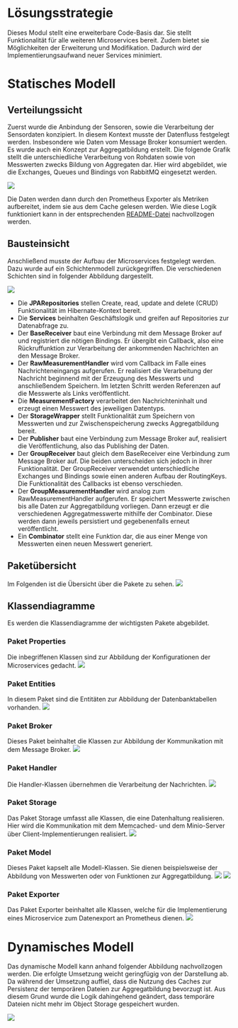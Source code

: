 # Lösungsstrategie
Dieses Modul stellt eine erweiterbare Code-Basis dar.
Sie stellt Funktionalität für alle weiteren Microservices bereit.
Zudem bietet sie Möglichkeiten der Erweiterung und Modifikation.
Dadurch wird der Implementierungsaufwand neuer Services minimiert.

# Statisches Modell

## Verteilungssicht
Zuerst wurde die Anbindung der Sensoren, sowie die Verarbeitung der Sensordaten konzipiert.
In diesem Kontext musste der Datenfluss festgelegt werden. Insbesondere wie Daten vom Message Broker konsumiert werden.
Es wurde auch ein Konzept zur Aggregatbildung erstellt. Die folgende Grafik stellt die unterschiedliche Verarbeitung
von Rohdaten sowie von Messwerten zwecks Bildung von Aggregaten dar.
Hier wird abgebildet, wie die Exchanges, Queues und Bindings von RabbitMQ eingesetzt werden.

![](../_markdown-images/rabbitmq-flow-group.png)

Die Daten werden dann durch den Prometheus Exporter als Metriken aufbereitet, indem sie aus dem Cache gelesen werden.
Wie diese Logik funktioniert kann in der entsprechenden [README-Datei](../prometheus-exporter-service) nachvollzogen werden.

## Bausteinsicht
Anschließend musste der Aufbau der Microservices festgelegt werden. Dazu wurde auf ein Schichtenmodell zurückgegriffen.
Die verschiedenen Schichten sind in folgender Abbildung dargestellt.

![](../_markdown-images/bausteinsicht.png)

* Die **JPARepositories** stellen Create, read, update and delete (CRUD) Funktionalität im
Hibernate-Kontext bereit.
* Die **Services** beinhalten Geschäftslogik und greifen auf Repositories zur Datenabfrage
zu.
* Der **BaseReceiver** baut eine Verbindung mit dem Message Broker auf und registriert
die nötigen Bindings. Er übergibt ein Callback, also eine Rückruffunktion
zur Verarbeitung der ankommenden Nachrichten an den Message Broker.
* Der **RawMeasurementHandler** wird vom Callback im Falle eines Nachrichteneingangs
aufgerufen. Er realisiert die Verarbeitung der Nachricht beginnend mit
der Erzeugung des Messwerts und anschließendem Speichern. Im letzten Schritt
werden Referenzen auf die Messwerte als Links veröffentlicht.
* Die **MeasurementFactory** verarbeitet den Nachrichteninhalt und erzeugt einen
Messwert des jeweiligen Datentyps.
* Der **StorageWrapper** stellt Funktionalität zum Speichern von Messwerten und zur
Zwischenspeicherung zwecks Aggregatbildung bereit.
* Der **Publisher** baut eine Verbindung zum Message Broker auf, realisiert die Veröffentlichung,
also das Publishing der Daten.
* Der **GroupReceiver** baut gleich dem BaseReceiver eine Verbindung zum Message
Broker auf. Die beiden unterscheiden sich jedoch in ihrer Funktionalität.
Der GroupReceiver verwendet unterschiedliche Exchanges und Bindings sowie
einen anderen Aufbau der RoutingKeys. Die Funktionalität des Callbacks ist
ebenso verschieden.
* Der **GroupMeasurementHandler** wird analog zum RawMeasurementHandler aufgerufen.
Er speichert Messwerte zwischen bis alle Daten zur Aggregatbildung
vorliegen. Dann erzeugt er die verschiedenen Aggregatmesswerte mithilfe der
Combinator. Diese werden dann jeweils persistiert und gegebenenfalls erneut
veröffentlicht.
* Ein **Combinator** stellt eine Funktion dar, die aus einer Menge von Messwerten
einen neuen Messwert generiert.
  
## Paketübersicht
Im Folgenden ist die Übersicht über die Pakete zu sehen.
![](../_markdown-images/package-overview.png)

## Klassendiagramme
Es werden die Klassendiagramme der wichtigsten Pakete abgebildet.

### Paket Properties
Die inbegriffenen Klassen sind zur Abbildung der Konfigurationen der Microservices gedacht.
![](../_markdown-images/package-properties.png)

### Paket Entities
In diesem Paket sind die Entitäten zur Abbildung der Datenbanktabellen vorhanden.
![](../_markdown-images/package-entities.png)

### Paket Broker
Dieses Paket beinhaltet die Klassen zur Abbildung der Kommunikation mit dem Message Broker.
![](../_markdown-images/package-broker.png)

### Paket Handler
Die Handler-Klassen übernehmen die Verarbeitung der Nachrichten.
![](../_markdown-images/package-handler.png)

### Paket Storage
Das Paket Storage umfasst alle Klassen, die eine Datenhaltung realisieren.
Hier wird die Kommunikation mit dem Memcached- und dem Minio-Server über Client-Implementierungen realisiert.
![](../_markdown-images/package-storage-wide.png)

### Paket Model
Dieses Paket kapselt alle Modell-Klassen. Sie dienen beispielsweise der Abbildung von Messwerten oder von Funktionen zur Aggregatbildung.
![](../_markdown-images/package-model-p1.png)
![](../_markdown-images/package-model-p2.png)

### Paket Exporter
Das Paket Exporter beinhaltet alle Klassen, welche für die Implementierung eines Microservice zum Datenexport an Prometheus dienen.
![](../_markdown-images/package-exporter.png)

# Dynamisches Modell

Das dynamische Modell kann anhand folgender Abbildung nachvollzogen werden.
Die erfolgte Umsetzung weicht geringfügig von der Darstellung ab. Da während der Umsetzung auffiel,
dass die Nutzung des Caches zur Persistenz der temporären Dateien zur Aggregatbildung bevorzugt ist.
Aus diesem Grund wurde die Logik dahingehend geändert, dass temporäre Dateien nicht mehr im Object Storage gespeichert wurden.

![](../_markdown-images/seq-ms-comm.png)
